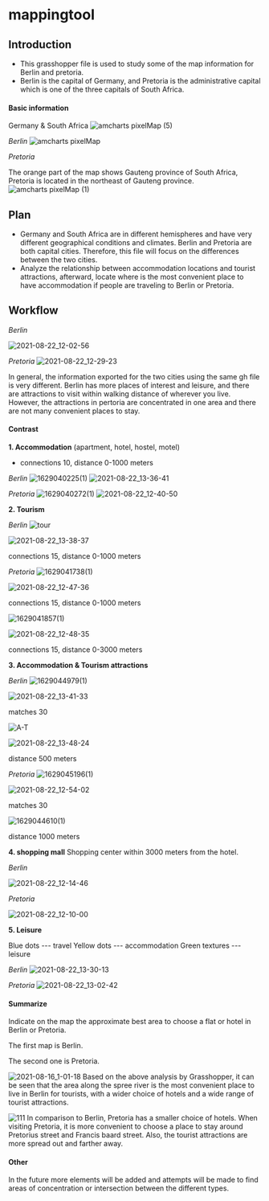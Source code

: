 # mappingtool


## Introduction 

- This grasshopper file is used to study some of the map information for Berlin and pretoria. 
- Berlin is the capital of Germany, and Pretoria is the administrative capital which is one of the three capitals of South Africa.


#### Basic information

Germany & South Africa
![amcharts pixelMap (5)](https://user-images.githubusercontent.com/88767205/129480930-621e11d3-d14b-4149-a996-5163c78c96bc.png)




*Berlin*
![amcharts pixelMap](https://user-images.githubusercontent.com/88767205/129479731-02daf052-8445-44a1-930d-ce4909aa5af8.png)

*Pretoria*

The orange part of the map shows Gauteng province of South Africa, Pretoria is located in the northeast of Gauteng province.
![amcharts pixelMap (1)](https://user-images.githubusercontent.com/88767205/129479724-2f14611d-9ecd-412b-be4c-c6898f112a1f.png)

## Plan 
- Germany and South Africa are in different hemispheres and have very different geographical conditions and climates. Berlin and Pretoria are both capital cities. Therefore, this file will focus on the differences between the two cities.
- Analyze the relationship between accommodation locations and tourist attractions, afterward, locate where is the most convenient place to have accommodation if people are traveling to Berlin or Pretoria.



## Workflow



*Berlin*

![2021-08-22_12-02-56](https://user-images.githubusercontent.com/88767205/130341744-7b1f8dee-d35a-492b-92f1-08a4d9a9fce4.jpg)

*Pretoria*
![2021-08-22_12-29-23](https://user-images.githubusercontent.com/88767205/130342360-e7414d1d-63fe-41eb-b57c-f8966985ed37.jpg)


In general, the information exported for the two cities using the same gh file is very different. Berlin has more places of interest and leisure, and there are attractions to visit within walking distance of wherever you live. However, the attractions in pertoria are concentrated in one area and there are not many convenient places to stay.




#### Contrast

**1. Accommodation** (apartment, hotel, hostel, motel)
- connections 10, distance 0-1000 meters

*Berlin*
![1629040225(1)](https://user-images.githubusercontent.com/88767205/129483414-b23e1f3d-fe8c-4124-815e-444a2dacb254.jpg)
![2021-08-22_13-36-41](https://user-images.githubusercontent.com/88767205/130343764-0f0dcbff-a1b6-48e4-a32c-4eff8a946575.jpg)


*Pretoria*
![1629040272(1)](https://user-images.githubusercontent.com/88767205/129483434-03af6ab4-60c0-4d71-902e-6833bbf40b27.jpg)
![2021-08-22_12-40-50](https://user-images.githubusercontent.com/88767205/130342558-aeca22b2-34dd-4861-97a8-09565d8ffea3.jpg)






**2. Tourism**

*Berlin*
![tour](https://user-images.githubusercontent.com/88767205/129483747-3dc62114-9025-49b0-ab26-b2be7edae3b0.jpg)

![2021-08-22_13-38-37](https://user-images.githubusercontent.com/88767205/130343810-54fd8277-3d6d-40ba-a523-7e5b8683674e.jpg)

connections 15, distance 0-1000 meters

*Pretoria*
![1629041738(1)](https://user-images.githubusercontent.com/88767205/129483967-69f84a73-072a-4b3d-9212-034df1bbbe2c.jpg)



![2021-08-22_12-47-36](https://user-images.githubusercontent.com/88767205/130342693-c84d1a79-b349-4456-81ea-644f488ea11b.jpg)

connections 15, distance 0-1000 meters



![1629041857(1)](https://user-images.githubusercontent.com/88767205/129484034-db9ab443-be25-4ae3-aba0-7066bffcd825.jpg)


![2021-08-22_12-48-35](https://user-images.githubusercontent.com/88767205/130342699-b8c6a441-ee2c-48d0-b3bb-e7250a7f9185.jpg)

connections 15, distance 0-3000 meters



**3. Accommodation & Tourism attractions**

*Berlin*
![1629044979(1)](https://user-images.githubusercontent.com/88767205/129485496-ecc8e09b-e9c0-4f93-829b-dade4219659f.jpg)

![2021-08-22_13-41-33](https://user-images.githubusercontent.com/88767205/130343963-fab1f624-2ab7-40ac-82b9-b7d6ec2f0226.jpg)


matches 30

![A-T](https://user-images.githubusercontent.com/88767205/129485111-35071426-b398-438a-a782-2a38be2f078e.jpg)

![2021-08-22_13-48-24](https://user-images.githubusercontent.com/88767205/130344045-6e789651-1b08-4716-b9a3-20b647f4f403.jpg)

distance 500 meters

*Pretoria*
![1629045196(1)](https://user-images.githubusercontent.com/88767205/129485569-d0ac340c-496d-4da1-a010-627c8f2405df.jpg)

![2021-08-22_12-54-02](https://user-images.githubusercontent.com/88767205/130342783-abf11f49-b47d-4362-8132-685404279a14.jpg)

matches 30

![1629044610(1)](https://user-images.githubusercontent.com/88767205/129485355-32ec24ea-2cb9-4084-8cc1-8d4abe10a2a4.jpg)


distance 1000 meters


**4. shopping mall** 
Shopping center within 3000 meters from the hotel.


*Berlin*

![2021-08-22_12-14-46](https://user-images.githubusercontent.com/88767205/130341957-e68b8343-d1b3-426e-b59e-c248374fcffc.jpg)



*Pretoria*

![2021-08-22_12-10-00](https://user-images.githubusercontent.com/88767205/130341895-6ae5973e-af32-4308-8565-1ca0f26bbe9e.jpg)



**5. Leisure**

Blue dots --- travel
Yellow dots --- accommodation
Green textures --- leisure

*Berlin*
![2021-08-22_13-30-13](https://user-images.githubusercontent.com/88767205/130343608-ea28e2c6-1ec2-463d-920d-5fcc4628e46e.jpg)


*Pretoria*
![2021-08-22_13-02-42](https://user-images.githubusercontent.com/88767205/130343027-491c5da9-505f-45db-a824-0be85adabcf4.jpg)





#### Summarize
Indicate on the map the approximate best area to choose a flat or hotel in Berlin or Pretoria.

The first map is Berlin.

The second one is Pretoria.

![2021-08-16_1-01-18](https://user-images.githubusercontent.com/88767205/129486635-4e0e79e7-307f-40f8-ac90-5f2cf0e2b859.jpg)
Based on the above analysis by Grasshopper, it can be seen that the area along the spree river is the most convenient place to live in Berlin for tourists, with a wider choice of hotels and a wide range of tourist attractions. 


![111](https://user-images.githubusercontent.com/88767205/129486972-018b4f8c-d7b3-4b25-956a-7cd268e9eb8e.jpg)
In comparison to Berlin, Pretoria has a smaller choice of hotels. When visiting Pretoria, it is more convenient to choose a place to stay around Pretorius street and Francis baard street. Also, the tourist attractions are more spread out and farther away.


#### Other

In the future more elements will be added and attempts will be made to find areas of concentration or intersection between the different types.






























